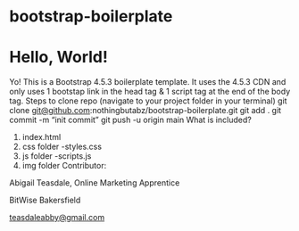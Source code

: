 # bootstrap-boilerplate
# Hello, World!
Yo! This is a Bootstrap 4.5.3 boilerplate template. It uses the 4.5.3 CDN and only uses 1 bootstap link in the head tag & 1 script tag at the end of the body tag.
Steps to clone repo
(navigate to your project folder in your terminal)
  git clone git@github.com:nothingbutabz/bootstrap-boilerplate.git
  git add .
  git commit -m “init commit”
  git push -u origin main
What is included?
1. index.html
2. css folder
  -styles.css
3. js folder
  -scripts.js
4. img folder
Contributor:

Abigail Teasdale,
Online Marketing Apprentice

BitWise Bakersfield

teasdaleabby@gmail.com